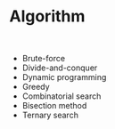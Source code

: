 # Algorithm

<br>

- Brute-force
- Divide-and-conquer
- Dynamic programming
- Greedy
- Combinatorial search
- Bisection method
- Ternary search
